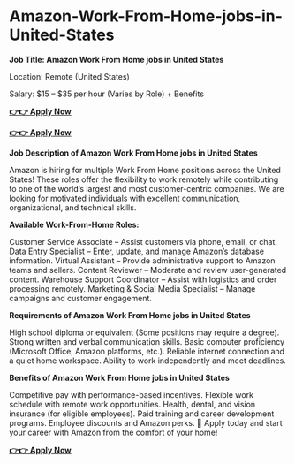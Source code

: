 # Amazon-Work-From-Home-jobs-in-United-States
**Job Title: Amazon Work From Home jobs in United States**

Location: Remote (United States)

Salary: $15 – $35 per hour (Varies by Role) + Benefits

**[👉👉 Apply Now](https://go4affm.com/c/?p=45586&o=19949)**

**[👉👉 Apply Now](https://go4affm.com/c/?p=45586&o=19949)**


**Job Description of Amazon Work From Home jobs in United States**

Amazon is hiring for multiple Work From Home positions across the United States! These roles offer the flexibility to work remotely while contributing to one of the world’s largest and most customer-centric companies. We are looking for motivated individuals with excellent communication, organizational, and technical skills.

**Available Work-From-Home Roles:**

Customer Service Associate – Assist customers via phone, email, or chat.
Data Entry Specialist – Enter, update, and manage Amazon’s database information.
Virtual Assistant – Provide administrative support to Amazon teams and sellers.
Content Reviewer – Moderate and review user-generated content.
Warehouse Support Coordinator – Assist with logistics and order processing remotely.
Marketing & Social Media Specialist – Manage campaigns and customer engagement.

**Requirements of Amazon Work From Home jobs in United States**

High school diploma or equivalent (Some positions may require a degree).
Strong written and verbal communication skills.
Basic computer proficiency (Microsoft Office, Amazon platforms, etc.).
Reliable internet connection and a quiet home workspace.
Ability to work independently and meet deadlines.

**Benefits of Amazon Work From Home jobs in United States**

Competitive pay with performance-based incentives.
Flexible work schedule with remote work opportunities.
Health, dental, and vision insurance (for eligible employees).
Paid training and career development programs.
Employee discounts and Amazon perks.
📢 Apply today and start your career with Amazon from the comfort of your home!

**[👉👉 Apply Now](https://go4affm.com/c/?p=45586&o=19949)**
